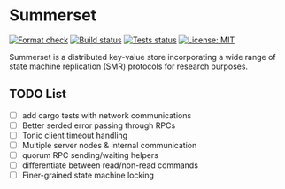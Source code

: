 # Summerset

[![Format check](https://github.com/josehu07/summerset/actions/workflows/format.yml/badge.svg)](https://github.com/josehu07/summerset/actions?query=josehu07%3Aformat)
[![Build status](https://github.com/josehu07/summerset/actions/workflows/build.yml/badge.svg)](https://github.com/josehu07/summerset/actions?query=josehu07%3Abuild)
[![Tests status](https://github.com/josehu07/summerset/actions/workflows/tests.yml/badge.svg)](https://github.com/josehu07/summerset/actions?query=josehu07%3Atests)
[![License: MIT](https://img.shields.io/badge/License-MIT-blue.svg)](https://opensource.org/licenses/MIT)

Summerset is a distributed key-value store incorporating a wide range of state machine replication (SMR) protocols for research purposes.

## TODO List

- [ ] add cargo tests with network communications
- [ ] Better serded error passing through RPCs
- [ ] Tonic client timeout handling
- [ ] Multiple server nodes & internal communication
- [ ] quorum RPC sending/waiting helpers
- [ ] differentiate between read/non-read commands
- [ ] Finer-grained state machine locking
